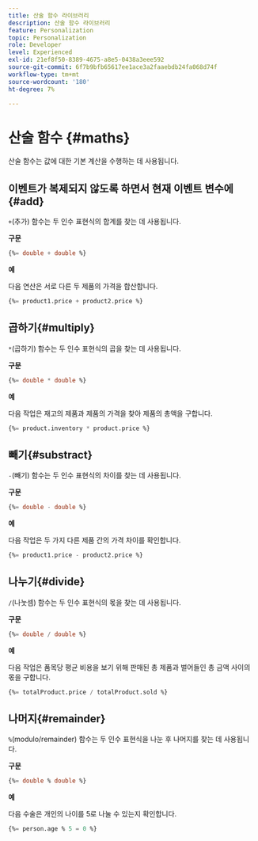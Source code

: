 ```yaml
---
title: 산술 함수 라이브러리
description: 산술 함수 라이브러리
feature: Personalization
topic: Personalization
role: Developer
level: Experienced
exl-id: 21ef8f50-8389-4675-a8e5-0438a3eee592
source-git-commit: 6f7b9bfb65617ee1ace3a2faaebdb24fa068d74f
workflow-type: tm+mt
source-wordcount: '180'
ht-degree: 7%

---
```


# 산술 함수 {#maths}

산술 함수는 값에 대한 기본 계산을 수행하는 데 사용됩니다.

## 이벤트가 복제되지 않도록 하면서 현재 이벤트 변수에{#add}

`+`(추가) 함수는 두 인수 표현식의 합계를 찾는 데 사용됩니다.

**구문**

```sql
{%= double + double %}
```

**예**

다음 연산은 서로 다른 두 제품의 가격을 합산합니다.

```sql
{%= product1.price + product2.price %}
```

## 곱하기{#multiply}

`*`(곱하기) 함수는 두 인수 표현식의 곱을 찾는 데 사용됩니다.

**구문**

```sql
{%= double * double %}
```

**예**

다음 작업은 재고의 제품과 제품의 가격을 찾아 제품의 총액을 구합니다.

```sql
{%= product.inventory * product.price %}
```

## 빼기{#substract}

`-`(빼기) 함수는 두 인수 표현식의 차이를 찾는 데 사용됩니다.

**구문**

```sql
{%= double - double %}
```

**예**

다음 작업은 두 가지 다른 제품 간의 가격 차이를 확인합니다.

```sql
{%= product1.price - product2.price %}
```

## 나누기{#divide}

`/`(나눗셈) 함수는 두 인수 표현식의 몫을 찾는 데 사용됩니다.

**구문**

```sql
{%= double / double %}
```

**예**

다음 작업은 품목당 평균 비용을 보기 위해 판매된 총 제품과 벌어들인 총 금액 사이의 몫을 구합니다.

```sql
{%= totalProduct.price / totalProduct.sold %}
```

## 나머지{#remainder}

`%`(modulo/remainder) 함수는 두 인수 표현식을 나눈 후 나머지를 찾는 데 사용됩니다.

**구문**

```sql
{%= double % double %}
```

**예**

다음 수술은 개인의 나이를 5로 나눌 수 있는지 확인합니다.

```sql
{%= person.age % 5 = 0 %}
```
